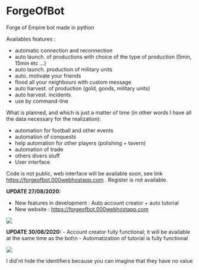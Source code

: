 # ForgeOfBot
Forge of Empire bot made in python

Availables features : 
  - automatic connection and reconnection
  - auto launch. of productions with choice of the type of production (5min, 15min etc ...)
  - auto launch. production of military units
  - auto. motivate your friends
  - flood all your neighbours with custom message
  - auto harvest. of production (gold, goods, military units)
  - auto harvest. incidents.
  - use by command-line
  
What is planned, and which is just a matter of time (in other words I have all the data necessary for the realization):
  - automation for football and other events
  - automation of conquests
  - help automation for other players (polishing + tavern)
  - automation of trade
  - others divers stuff
  - User interface
  
  Code is not public, web interface will be available soon, see link https://forgeofbot.000webhostapp.com . Register is not available.
  
  <b>UPDATE 27/08/2020:</b>
   - New features in development : Auto account creator + auto tutorial
   - New website : https://forgeofbot.000webhostapp.com
   
   <img src="https://github.com/theoschiavi/ForgeOfBot/blob/master/Capture.PNG?raw=true">

  <b>UPDATE 30/08/2020:</b>
    - Account creator fully functional; it will be available at the same time as the bot\n
    - Automatization of tutorial is fully functional
    
<img src="https://github.com/theoschiavi/ForgeOfBot/blob/master/Capture.PNG?raw=true">
<p>I did'nt hide the identifiers because you can imagine that they have no value</p>

